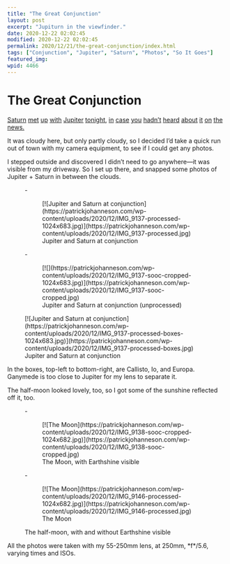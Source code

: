 ```yaml
---
title: "The Great Conjunction"
layout: post
excerpt: "Jupiturn in the viewfinder."
date: 2020-12-22 02:02:45
modified: 2020-12-22 02:02:45
permalink: 2020/12/21/the-great-conjunction/index.html
tags: ["Conjunction", "Jupiter", "Saturn", "Photos", "So It Goes"]
featured_img: 
wpid: 4466
---
```


# The Great Conjunction

[Saturn](https://www.timeanddate.com/astronomy/planets/great-conjunction) [met](https://www.cbsnews.com/news/saturn-jupiter-winter-solstice-great-conjunction/) [up](https://www.space.com/jupiter-saturn-great-conjunction-2020) [with](https://earthsky.org/astronomy-essentials/great-jupiter-saturn-conjunction-dec-21-2020) [Jupiter](https://www.allure.com/story/great-conjunction-saturn-jupiter-2020) [tonight](https://www.nasa.gov/feature/the-great-conjunction-of-jupiter-and-saturn), [in](https://www.cbc.ca/news/technology/jupiter-saturn-conjunction-1.5840818) [case](https://www.msn.com/en-us/news/us/great-conjunction-2020-watch-for-the-christmas-star-as-jupiter-and-saturn-come-closer-than-they-have-in-centuries/ar-BB1bYfIR) [you](http://lite.cnn.com/en/article/h_2e8e6b5e95b2445153da60d5749e8368) [hadn’t](https://www.theguardian.com/science/2020/dec/15/how-to-watch-the-jupiter-and-saturn-great-conjunction-of-2020) [heard](https://www.newscentermaine.com/article/weather/watch-video-saturn-jupiter-great-conjunction-star-night-sky-astromony-science/275-86ad217d-cb6e-4207-9763-592ca306999f) [about](https://www.aljazeera.com/news/2020/12/21/jupiter-and-saturn-in-rare-celestial-great-conjunction) [it](https://www.upi.com/Science_News/2020/12/21/Google-celebrates-great-conjunction-with-new-Doodle/4971608550240/) [on](https://www.nbcnews.com/science/space/christmas-star-will-be-closest-visible-conjunction-jupiter-saturn-800-n1250418) [the](https://www.mycouriertribune.com/entertainment/great-conjunction-of-jupiter-saturn-tonight/article_145eba7a-43dc-11eb-a28d-eff48b8115a0.html) [news](https://www.dallasnews.com/news/2020/12/21/great-conjunction-how-to-spot-the-christmas-star-in-the-skies-of-dallas-fort-worth/)[.](https://heavy.com/news/christmas-star-great-conjunction-see-it/)

It was cloudy here, but only partly cloudy, so I decided I’d take a quick run out of town with my camera equipment, to see if I could get any photos.

I stepped outside and discovered I didn’t need to go anywhere—it was visible from my driveway. So I set up there, and snapped some photos of Jupiter + Saturn in between the clouds.

<figure class="is-layout-flex wp-block-gallery-108 wp-block-gallery columns-2 is-cropped">- <figure>[![Jupiter and Saturn at conjunction](https://patrickjohanneson.com/wp-content/uploads/2020/12/IMG_9137-processed-1024x683.jpg)](https://patrickjohanneson.com/wp-content/uploads/2020/12/IMG_9137-processed.jpg)<figcaption class="blocks-gallery-item__caption">Jupiter and Saturn at conjunction</figcaption></figure>
- <figure>[![](https://patrickjohanneson.com/wp-content/uploads/2020/12/IMG_9137-sooc-cropped-1024x683.jpg)](https://patrickjohanneson.com/wp-content/uploads/2020/12/IMG_9137-sooc-cropped.jpg)<figcaption class="blocks-gallery-item__caption">Jupiter and Saturn at conjunction (unprocessed)</figcaption></figure>

</figure><figure class="wp-block-image size-large">[![Jupiter and Saturn at conjunction](https://patrickjohanneson.com/wp-content/uploads/2020/12/IMG_9137-processed-boxes-1024x683.jpg)](https://patrickjohanneson.com/wp-content/uploads/2020/12/IMG_9137-processed-boxes.jpg)<figcaption>Jupiter and Saturn at conjunction</figcaption></figure>In the boxes, top-left to bottom-right, are Callisto, Io, and Europa. Ganymede is too close to Jupiter for my lens to separate it.

The half-moon looked lovely, too, so I got some of the sunshine reflected off it, too.

<figure class="is-layout-flex wp-block-gallery-110 wp-block-gallery columns-2 is-cropped">- <figure>[![The Moon](https://patrickjohanneson.com/wp-content/uploads/2020/12/IMG_9138-sooc-cropped-1024x682.jpg)](https://patrickjohanneson.com/wp-content/uploads/2020/12/IMG_9138-sooc-cropped.jpg)<figcaption class="blocks-gallery-item__caption">The Moon, with Earthshine visible</figcaption></figure>
- <figure>[![The Moon](https://patrickjohanneson.com/wp-content/uploads/2020/12/IMG_9146-processed-1024x682.jpg)](https://patrickjohanneson.com/wp-content/uploads/2020/12/IMG_9146-processed.jpg)<figcaption class="blocks-gallery-item__caption">The Moon</figcaption></figure>

<figcaption class="blocks-gallery-caption">The half-moon, with and without Earthshine visible</figcaption></figure>All the photos were taken with my 55-250mm lens, at 250mm, *f*/5.6, varying times and ISOs.